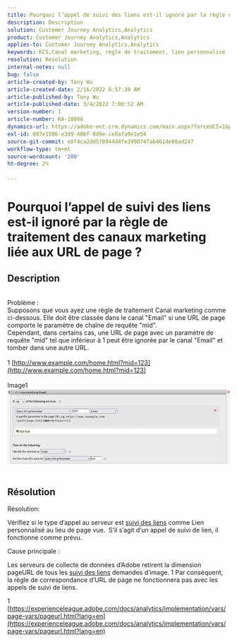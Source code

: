 ```yaml
---
title: Pourquoi l’appel de suivi des liens est-il ignoré par la règle de traitement des canaux marketing liée aux URL de page ?
description: Description
solution: Customer Journey Analytics,Analytics
product: Customer Journey Analytics,Analytics
applies-to: Customer Journey Analytics,Analytics
keywords: KCS,Canal marketing, règle de traitement, lien personnalisé
resolution: Resolution
internal-notes: null
bug: false
article-created-by: Tony Wu
article-created-date: 2/16/2022 8:57:39 AM
article-published-by: Tony Wu
article-published-date: 3/4/2022 7:00:52 AM
version-number: 1
article-number: KA-18006
dynamics-url: https://adobe-ent.crm.dynamics.com/main.aspx?forceUCI=1&pagetype=entityrecord&etn=knowledgearticle&id=ef031979-068f-ec11-b400-00224804afa7
exl-id: 007e1506-e3d9-408f-8d9e-ce0afa9e1e54
source-git-commit: e8f4ca2dd578944d4fe399074fab461de88ad247
workflow-type: tm+mt
source-wordcount: '200'
ht-degree: 2%

---
```


# Pourquoi l’appel de suivi des liens est-il ignoré par la règle de traitement des canaux marketing liée aux URL de page ?

## Description

 
<br>Problème :
<br>Supposons que vous ayez une règle de traitement Canal marketing comme ci-dessous. Elle doit être classée dans le canal &quot;Email&quot; si une URL de page comporte le paramètre de chaîne de requête &quot;mid&quot;.
<br>Cependant, dans certains cas, une URL de page avec un paramètre de requête &quot;mid&quot; tel que inférieur à 1 peut être ignorée par le canal &quot;Email&quot; et tomber dans une autre URL.
<br> 
<br>1 [http://www.example.com/home.html?mid=123](http://www.example.com/home.html?mid=123)
<br> 
<br>Image1
<br>![](assets/___0a52cf71-078f-ec11-b400-00224804afa7___.png)
<br> 

## Résolution




Résolution:

Vérifiez si le type d’appel au serveur est [suivi des liens](https://experienceleague.adobe.com/docs/analytics/implementation/vars/functions/tl-method.html?lang=en) comme Lien personnalisé au lieu de page vue.  S’il s’agit d’un appel de suivi de lien, il fonctionne comme prévu.



Cause principale :

Les serveurs de collecte de données d’Adobe retirent la dimension pageURL de tous les [suivi des liens](https://experienceleague.adobe.com/docs/analytics/implementation/vars/functions/tl-method.html?lang=en) demandes d’image. 1 Par conséquent, la règle de correspondance d’URL de page ne fonctionnera pas avec les appels de suivi de liens.

1 [https://experienceleague.adobe.com/docs/analytics/implementation/vars/page-vars/pageurl.html?lang=en](https://experienceleague.adobe.com/docs/analytics/implementation/vars/page-vars/pageurl.html?lang=en)
